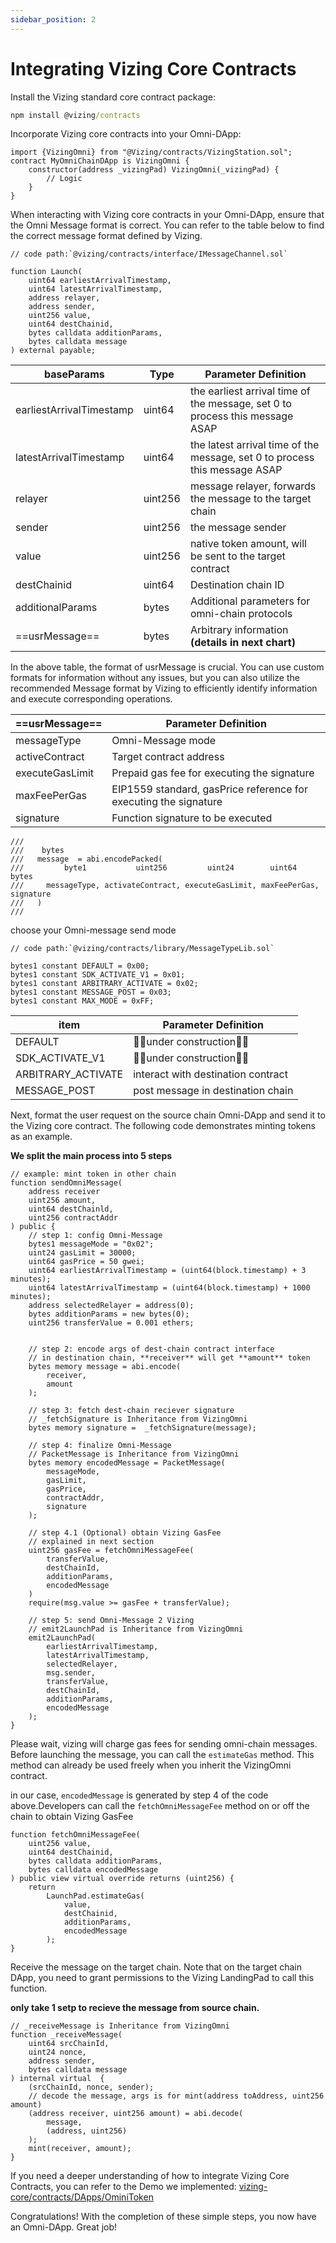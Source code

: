 ```yaml
---
sidebar_position: 2
---
```

#  Integrating Vizing Core Contracts

Install the Vizing standard core contract package:

```cmd
npm install @vizing/contracts
```

Incorporate Vizing core contracts into your Omni-DApp:

```solidity
import {VizingOmni} from "@Vizing/contracts/VizingStation.sol";
contract MyOmniChainDApp is VizingOmni {
    constructor(address _vizingPad) VizingOmni(_vizingPad) {
	    // Logic
    }
}
```

When interacting with Vizing core contracts in your Omni-DApp, ensure that the Omni Message format is correct. You can refer to the table below to find the correct message format defined by Vizing.

```solidity
// code path:`@vizing/contracts/interface/IMessageChannel.sol` 

function Launch(
	uint64 earliestArrivalTimestamp,
	uint64 latestArrivalTimestamp,
	address relayer,
	address sender,
	uint256 value,
	uint64 destChainid,
	bytes calldata additionParams,
	bytes calldata message
) external payable;
```

| baseParams | Type | Parameter Definition |
| ---- | ---- | ---- |
| earliestArrivalTimestamp | uint64 | the earliest arrival time of the message, set 0 to process this message ASAP |
| latestArrivalTimestamp | uint64 | the latest arrival time of the message, set 0 to process this message ASAP |
| relayer | uint256 | message relayer, forwards the message to the target chain |
| sender | uint256 | the message sender |
| value | uint256 | native token amount, will be sent to the target contract |
| destChainid | uint64 | Destination chain ID |
| additionalParams | bytes | Additional parameters for omni-chain protocols |
| ==usrMessage== | bytes | Arbitrary information  **(details in next chart)** |

In the above table, the format of usrMessage is crucial. You can use custom formats for information without any issues, but you can also utilize the recommended Message format by Vizing to efficiently identify information and execute corresponding operations.

| ==usrMessage== | Parameter Definition |
| ---- | ---- |
| messageType | Omni-Message mode |
| activeContract | Target contract address |
| executeGasLimit | Prepaid gas fee for executing the signature |
| maxFeePerGas | EIP1559 standard, gasPrice reference for executing the signature |
| signature | Function signature to be executed |
``` solidity
///
///    bytes                         
///   message  = abi.encodePacked(
///         byte1           uint256         uint24        uint64        bytes
///     messageType, activateContract, executeGasLimit, maxFeePerGas, signature
///   )
///
```

choose your Omni-message send mode
```
// code path:`@vizing/contracts/library/MessageTypeLib.sol` 

bytes1 constant DEFAULT = 0x00;
bytes1 constant SDK_ACTIVATE_V1 = 0x01;
bytes1 constant ARBITRARY_ACTIVATE = 0x02;
bytes1 constant MESSAGE_POST = 0x03;
bytes1 constant MAX_MODE = 0xFF;
```

| item | Parameter Definition |
| ---- | ---- |
| DEFAULT | 🚧🚧under construction🚧🚧 |
| SDK_ACTIVATE_V1 | 🚧🚧under construction🚧🚧 |
| ARBITRARY_ACTIVATE | interact with destination contract |
| MESSAGE_POST | post message in destination chain |

Next, format the user request on the source chain Omni-DApp and send it to the Vizing core contract. The following code demonstrates minting tokens as an example.

**We split the main process into 5 steps**
```solidity
// example: mint token in other chain
function sendOmniMessage(
	address receiver
    uint256 amount, 
    uint64 destChainld, 
    uint256 contractAddr
) public {
	// step 1: config Omni-Message
	bytes1 messageMode = "0x02";
	uint24 gasLimit = 30000;
	uint64 gasPrice = 50 gwei;
	uint64 earliestArrivalTimestamp = (uint64(block.timestamp) + 3 minutes);
	uint64 latestArrivalTimestamp = (uint64(block.timestamp) + 1000 minutes);
	address selectedRelayer = address(0);
	bytes additionParams = new bytes(0);
	uint256 transferValue = 0.001 ethers;
	

	// step 2: encode args of dest-chain contract interface
	// in destination chain, **receiver** will get **amount** token
	bytes memory message = abi.encode(
		receiver,
		amount
	);

	// step 3: fetch dest-chain reciever signature
	// _fetchSignature is Inheritance from VizingOmni
	bytes memory signature =  _fetchSignature(message);

	// step 4: finalize Omni-Message
	// PacketMessage is Inheritance from VizingOmni
    bytes memory encodedMessage = PacketMessage(
	    messageMode,
	    gasLimit,
	    gasPrice,
        contractAddr, 
        signature
    );

	// step 4.1 (Optional) obtain Vizing GasFee
	// explained in next section
	uint256 gasFee = fetchOmniMessageFee(
		transferValue,
		destChainId,
		additionParams,
		encodedMessage
	)
	require(msg.value >= gasFee + transferValue);
    
	// step 5: send Omni-Message 2 Vizing
	// emit2LaunchPad is Inheritance from VizingOmni
	emit2LaunchPad(
		earliestArrivalTimestamp,
		latestArrivalTimestamp,
		selectedRelayer,
		msg.sender,
		transferValue,
		destChainId,
		additionParams,
		encodedMessage
	);
}
```

Please wait, vizing will charge gas fees for sending omni-chain messages. Before launching the message, you can call the `estimateGas` method. This method can already be used freely when you inherit the VizingOmni contract.

in our case, `encodedMessage` is generated by step 4 of the code above.Developers can call the `fetchOmniMessageFee` method on or off the chain to obtain Vizing GasFee
```solidity
function fetchOmniMessageFee(
    uint256 value,
	uint64 destChainid,
	bytes calldata additionParams,
	bytes calldata encodedMessage
) public view virtual override returns (uint256) {
    return
        LaunchPad.estimateGas(
            value,
            destChainid,
            additionParams,
            encodedMessage
        );
}
```

Receive the message on the target chain. Note that on the target chain DApp, you need to grant permissions to the Vizing LandingPad to call this function.

**only take 1 setp to recieve the message from source chain.**
```solidty
// _receiveMessage is Inheritance from VizingOmni
function _receiveMessage(
	uint64 srcChainId,
	uint24 nonce,
	address sender,
	bytes calldata message
) internal virtual  {
	(srcChainId, nonce, sender);
	// decode the message, args is for mint(address toAddress, uint256 amount)
	(address receiver, uint256 amount) = abi.decode(
		message,
		(address, uint256)
	);
	mint(receiver, amount);
}
```

If you need a deeper understanding of how to integrate Vizing Core Contracts, you can refer to the Demo we implemented: [vizing-core/contracts/DApps/OminiToken](https://github.com/Orbiter-Vizing/vizing-core/blob/main/contracts/DApps/OminiToken/OmniTokenCore.sol)

Congratulations! With the completion of these simple steps, you now have an Omni-DApp. Great job!